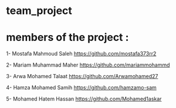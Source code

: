 # team_project




# members of the project :


1- Mostafa Mahmoud Saleh
https://github.com/mostafa373rr2

2- Mariam Muhammad Maher
https://github.com/mariammohammd

3- Arwa Mohamed Talaat
https://github.com/Arwamohamed27

4- Hamza Mohamed Samih
https://github.com/hamzamo-sam

5- Mohamed Hatem Hassan
https://github.com/Mohamed1askar

